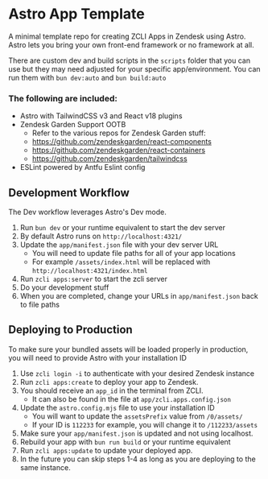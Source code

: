 # Astro App Template

A minimal template repo for creating ZCLI Apps in Zendesk using Astro. Astro lets you bring your own front-end framework or no framework at all.

There are custom dev and build scripts in the `scripts` folder that you can use but they may need adjusted for your specific app/environment.
You can run them with `bun dev:auto` and `bun build:auto`

### The following are included:

- Astro with TailwindCSS v3 and React v18 plugins
- Zendesk Garden Support OOTB
    - Refer to the various repos for Zendesk Garden stuff:
    - https://github.com/zendeskgarden/react-components
    - https://github.com/zendeskgarden/react-containers
    - https://github.com/zendeskgarden/tailwindcss
- ESLint powered by Antfu Eslint config

## Development Workflow

The Dev workflow leverages Astro's Dev mode.

1. Run `bun dev` or your runtime equivalent to start the dev server
2. By default Astro runs on `http://localhost:4321/`
3. Update the `app/manifest.json` file with your dev server URL
   - You will need to update file paths for all of your app locations
   - For example `/assets/index.html` will be replaced with `http://localhost:4321/index.html`
4. Run `zcli apps:server` to start the zcli server
5. Do your development stuff
6. When you are completed, change your URLs in `app/manifest.json` back to file paths

## Deploying to Production

To make sure your bundled assets will be loaded properly in production, you will need to provide Astro with your installation ID

1. Use `zcli login -i` to authenticate with your desired Zendesk instance
2. Run `zcli apps:create` to deploy your app to Zendesk.
3. You should receive an `app_id` in the terminal from ZCLI.
   - It can also be found in the file at `app/zcli.apps.config.json`
4. Update the `astro.config.mjs` file to use your installation ID
   - You will want to update the `assetsPrefix` value from `/0/assets/`
   - If your ID is `112233` for example, you will change it to `/112233/assets`
5. Make sure your `app/manifest.json` is updated and not using localhost.
6. Rebuild your app with `bun run build` or your runtime equivalent
7. Run `zcli apps:update` to update your deployed app.
8. In the future you can skip steps 1-4 as long as you are deploying to the same instance.
